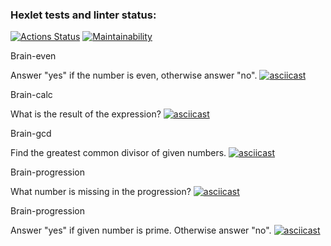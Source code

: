### Hexlet tests and linter status:
[![Actions Status](https://github.com/SizemovPavel/frontend-project-lvl1/workflows/hexlet-check/badge.svg)](https://github.com/SizemovPavel/frontend-project-lvl1/actions)
[![Maintainability](https://api.codeclimate.com/v1/badges/bae658be9ba5ff633d71/maintainability)](https://codeclimate.com/github/SizemovPavel/frontend-project-lvl1/maintainability)

Brain-even

Answer "yes" if the number is even, otherwise answer "no".
[![asciicast](https://asciinema.org/a/8ojYlFglpu4vTUfzoPtOjn5n4.svg)](https://asciinema.org/a/8ojYlFglpu4vTUfzoPtOjn5n4)

Brain-calc

What is the result of the expression?
[![asciicast](https://asciinema.org/a/XsDB9Cy7wl0iI2TrbkfQZi1qh.svg)](https://asciinema.org/a/XsDB9Cy7wl0iI2TrbkfQZi1qh)

Brain-gcd

Find the greatest common divisor of given numbers.
[![asciicast](https://asciinema.org/a/bXF7j0lshh5dYfKUTFmb6gMIp.svg)](https://asciinema.org/a/bXF7j0lshh5dYfKUTFmb6gMIp)

Brain-progression

What number is missing in the progression?
[![asciicast](https://asciinema.org/a/jRaok4qJ0ZTLePtzjyG6GFqHN.svg)](https://asciinema.org/a/jRaok4qJ0ZTLePtzjyG6GFqHN)

Brain-progression

Answer "yes" if given number is prime. Otherwise answer "no".
[![asciicast](https://asciinema.org/a/4sqnpwWmCP9jfonSuphCjBBWt.svg)](https://asciinema.org/a/4sqnpwWmCP9jfonSuphCjBBWt)